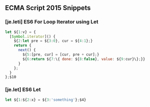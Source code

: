 ## ECMA Script 2015 Snippets

### [je.leti] ES6 For Loop Iterator using Let

```javascript
let ${1:v} = {
  [Symbol.iterator]() {
    ${2:let pre = ${3:0}, cur = ${4:1};}
    return {
      next() {
        ${5:[pre, cur] = [cur, pre + cur];}
        ${6:return ${7:\{ done: ${8:false}, value: ${9:cur}\};}}
      }
    };
  }
};$10
```

### [je.let] ES6 Let

```javascript
let ${1:${2:x} = ${3:'something'};$4}
```
